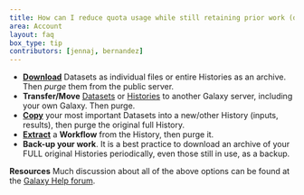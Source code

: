 ```yaml
---
title: How can I reduce quota usage while still retaining prior work (data, tools, methods)?
area: Account
layout: faq
box_type: tip
contributors: [jennaj, bernandez]
---
```

* [**Download**](https://training.galaxyproject.org/training-material/faqs/galaxy/datasets_download_datasets.html) Datasets as individual files or entire Histories as an archive. Then *purge* them from the public server.
* **Transfer/Move** [Datasets](https://training.galaxyproject.org/training-material/faqs/galaxy/datasets_moving_datasets_between_galaxy_servers.html) or [Histories](https://training.galaxyproject.org/training-material/faqs/galaxy/histories_transfer_entire_histories_from_one_galaxy_server_to_another.html) to another Galaxy server, including your own Galaxy. Then purge.
* [**Copy**](https://training.galaxyproject.org/training-material/faqs/galaxy/histories_copy_dataset.html) your most important Datasets into a new/other History (inputs, results), then purge the original full History.
* [**Extract**](https://training.galaxyproject.org/training-material/faqs/galaxy/workflows_extract_from_history.html) a **Workflow** from the History, then purge it. 
* **Back-up your work**. It is a best practice to download an archive of your FULL original Histories periodically, even those still in use, as a backup.

**Resources** Much discussion about all of the above options can be found at the [Galaxy Help forum](https://help.galaxyproject.org/).
